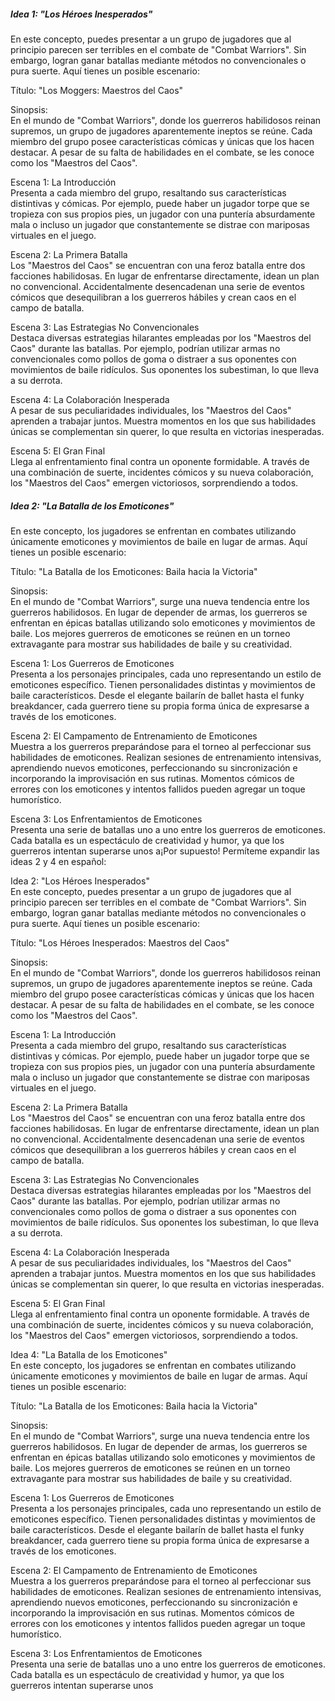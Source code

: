 ##### Idea 1: "Los Héroes Inesperados"  
En este concepto, puedes presentar a un grupo de jugadores que al principio parecen ser terribles en el combate de "Combat Warriors". Sin embargo, logran ganar batallas mediante métodos no convencionales o pura suerte. Aquí tienes un posible escenario:

Título: "Los Moggers: Maestros del Caos"

Sinopsis:  
En el mundo de "Combat Warriors", donde los guerreros habilidosos reinan supremos, un grupo de jugadores aparentemente ineptos se reúne. Cada miembro del grupo posee características cómicas y únicas que los hacen destacar. A pesar de su falta de habilidades en el combate, se les conoce como los "Maestros del Caos".

Escena 1: La Introducción  
Presenta a cada miembro del grupo, resaltando sus características distintivas y cómicas. Por ejemplo, puede haber un jugador torpe que se tropieza con sus propios pies, un jugador con una puntería absurdamente mala o incluso un jugador que constantemente se distrae con mariposas virtuales en el juego.

Escena 2: La Primera Batalla  
Los "Maestros del Caos" se encuentran con una feroz batalla entre dos facciones habilidosas. En lugar de enfrentarse directamente, idean un plan no convencional. Accidentalmente desencadenan una serie de eventos cómicos que desequilibran a los guerreros hábiles y crean caos en el campo de batalla.

Escena 3: Las Estrategias No Convencionales  
Destaca diversas estrategias hilarantes empleadas por los "Maestros del Caos" durante las batallas. Por ejemplo, podrían utilizar armas no convencionales como pollos de goma o distraer a sus oponentes con movimientos de baile ridículos. Sus oponentes los subestiman, lo que lleva a su derrota.

Escena 4: La Colaboración Inesperada  
A pesar de sus peculiaridades individuales, los "Maestros del Caos" aprenden a trabajar juntos. Muestra momentos en los que sus habilidades únicas se complementan sin querer, lo que resulta en victorias inesperadas.

Escena 5: El Gran Final  
Llega al enfrentamiento final contra un oponente formidable. A través de una combinación de suerte, incidentes cómicos y su nueva colaboración, los "Maestros del Caos" emergen victoriosos, sorprendiendo a todos.

##### Idea 2: "La Batalla de los Emoticones"  
En este concepto, los jugadores se enfrentan en combates utilizando únicamente emoticones y movimientos de baile en lugar de armas. Aquí tienes un posible escenario:

Título: "La Batalla de los Emoticones: Baila hacia la Victoria"

Sinopsis:  
En el mundo de "Combat Warriors", surge una nueva tendencia entre los guerreros habilidosos. En lugar de depender de armas, los guerreros se enfrentan en épicas batallas utilizando solo emoticones y movimientos de baile. Los mejores guerreros de emoticones se reúnen en un torneo extravagante para mostrar sus habilidades de baile y su creatividad.

Escena 1: Los Guerreros de Emoticones  
Presenta a los personajes principales, cada uno representando un estilo de emoticones específico. Tienen personalidades distintas y movimientos de baile característicos. Desde el elegante bailarín de ballet hasta el funky breakdancer, cada guerrero tiene su propia forma única de expresarse a través de los emoticones.

Escena 2: El Campamento de Entrenamiento de Emoticones  
Muestra a los guerreros preparándose para el torneo al perfeccionar sus habilidades de emoticones. Realizan sesiones de entrenamiento intensivas, aprendiendo nuevos emoticones, perfeccionando su sincronización e incorporando la improvisación en sus rutinas. Momentos cómicos de errores con los emoticones y intentos fallidos pueden agregar un toque humorístico.

Escena 3: Los Enfrentamientos de Emoticones  
Presenta una serie de batallas uno a uno entre los guerreros de emoticones. Cada batalla es un espectáculo de creatividad y humor, ya que los guerreros intentan superarse unos a¡Por supuesto! Permíteme expandir las ideas 2 y 4 en español:

Idea 2: "Los Héroes Inesperados"  
En este concepto, puedes presentar a un grupo de jugadores que al principio parecen ser terribles en el combate de "Combat Warriors". Sin embargo, logran ganar batallas mediante métodos no convencionales o pura suerte. Aquí tienes un posible escenario:

Título: "Los Héroes Inesperados: Maestros del Caos"

Sinopsis:  
En el mundo de "Combat Warriors", donde los guerreros habilidosos reinan supremos, un grupo de jugadores aparentemente ineptos se reúne. Cada miembro del grupo posee características cómicas y únicas que los hacen destacar. A pesar de su falta de habilidades en el combate, se les conoce como los "Maestros del Caos".

Escena 1: La Introducción  
Presenta a cada miembro del grupo, resaltando sus características distintivas y cómicas. Por ejemplo, puede haber un jugador torpe que se tropieza con sus propios pies, un jugador con una puntería absurdamente mala o incluso un jugador que constantemente se distrae con mariposas virtuales en el juego.

Escena 2: La Primera Batalla  
Los "Maestros del Caos" se encuentran con una feroz batalla entre dos facciones habilidosas. En lugar de enfrentarse directamente, idean un plan no convencional. Accidentalmente desencadenan una serie de eventos cómicos que desequilibran a los guerreros hábiles y crean caos en el campo de batalla.

Escena 3: Las Estrategias No Convencionales  
Destaca diversas estrategias hilarantes empleadas por los "Maestros del Caos" durante las batallas. Por ejemplo, podrían utilizar armas no convencionales como pollos de goma o distraer a sus oponentes con movimientos de baile ridículos. Sus oponentes los subestiman, lo que lleva a su derrota.

Escena 4: La Colaboración Inesperada  
A pesar de sus peculiaridades individuales, los "Maestros del Caos" aprenden a trabajar juntos. Muestra momentos en los que sus habilidades únicas se complementan sin querer, lo que resulta en victorias inesperadas.

Escena 5: El Gran Final  
Llega al enfrentamiento final contra un oponente formidable. A través de una combinación de suerte, incidentes cómicos y su nueva colaboración, los "Maestros del Caos" emergen victoriosos, sorprendiendo a todos.

Idea 4: "La Batalla de los Emoticones"  
En este concepto, los jugadores se enfrentan en combates utilizando únicamente emoticones y movimientos de baile en lugar de armas. Aquí tienes un posible escenario:

Título: "La Batalla de los Emoticones: Baila hacia la Victoria"

Sinopsis:  
En el mundo de "Combat Warriors", surge una nueva tendencia entre los guerreros habilidosos. En lugar de depender de armas, los guerreros se enfrentan en épicas batallas utilizando solo emoticones y movimientos de baile. Los mejores guerreros de emoticones se reúnen en un torneo extravagante para mostrar sus habilidades de baile y su creatividad.

Escena 1: Los Guerreros de Emoticones  
Presenta a los personajes principales, cada uno representando un estilo de emoticones específico. Tienen personalidades distintas y movimientos de baile característicos. Desde el elegante bailarín de ballet hasta el funky breakdancer, cada guerrero tiene su propia forma única de expresarse a través de los emoticones.

Escena 2: El Campamento de Entrenamiento de Emoticones  
Muestra a los guerreros preparándose para el torneo al perfeccionar sus habilidades de emoticones. Realizan sesiones de entrenamiento intensivas, aprendiendo nuevos emoticones, perfeccionando su sincronización e incorporando la improvisación en sus rutinas. Momentos cómicos de errores con los emoticones y intentos fallidos pueden agregar un toque humorístico.

Escena 3: Los Enfrentamientos de Emoticones  
Presenta una serie de batallas uno a uno entre los guerreros de emoticones. Cada batalla es un espectáculo de creatividad y humor, ya que los guerreros intentan superarse unos